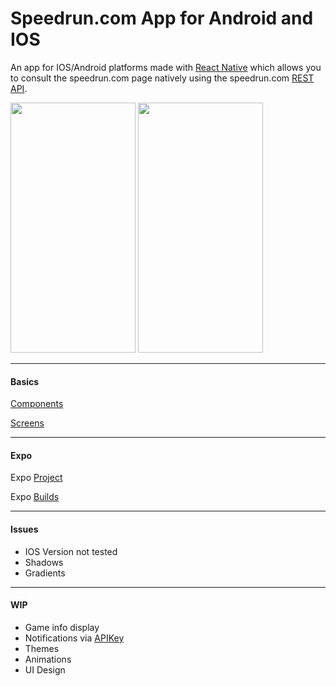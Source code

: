 # Speedrun.com App for Android and IOS

An app for IOS/Android platforms made with [React Native](https://reactnative.dev/) which allows you to consult the speedrun.com page natively using the speedrun.com [REST API](https://github.com/speedruncomorg/api).

<img src="https://github.com/Asiern/Speerun.comApp/blob/master/Home.jpeg" width="200" height="400"/>
<img src="https://github.com/Asiern/Speerun.comApp/blob/master/Profile.jpeg" width="200" height="400"/>

---

#### Basics

[Components](https://github.com/Asiern/Speerun.comApp/blob/master/Readme/Components.md)

[Screens](https://github.com/Asiern/Speerun.comApp/blob/master/Readme/Screens.md)

---

#### Expo

Expo [Project](https://expo.io/dashboard/asiern/speedruncomapp)

Expo [Builds](https://expo.io/dashboard/asiern/speedruncomapp/builds)

---

#### Issues

- IOS Version not tested
- Shadows
- Gradients

---

#### WIP

- Game info display
- Notifications via [APIKey](https://github.com/speedruncomorg/api/blob/master/authentication.md)
- Themes
- Animations
- UI Design
